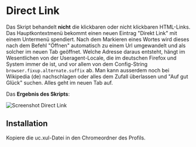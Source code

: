 # Direct Link
Das Skript behandelt **nicht** die klickbaren oder nicht klickbaren HTML-Links. Das Hauptkontextmenü bekommt einen neuen 
Eintrag "Direkt Link" mit einem Untermenü spendiert. Nach dem Markieren eines Wortes wird dieses nach dem Befehl "Öffnen" 
automatisch zu einem Url umgewandelt und als solcher im neuen Tab geöffnet. Welche Adresse daraus entsteht, hängt im 
Wesentlichen von der Useragent-Locale, die im deutschen Firefox und System immer de ist, und vor allem von dem Config-String 
`browser.fixup.alternate.suffix` ab. Man kann ausserdem noch bei Wikipedia (de) nachschlagen oder alles dem Zufall 
überlassen und "Auf gut Glück" suchen. Alles geht im neuen Tab auf.

Das **Ergebnis des Skripts**:

![Screenshot Direct Link](https://github.com/ardiman/userChrome.js/raw/master/directlink/scr_directlink.png)

## Installation
Kopiere die uc.xul-Datei in den Chromeordner des Profils.
